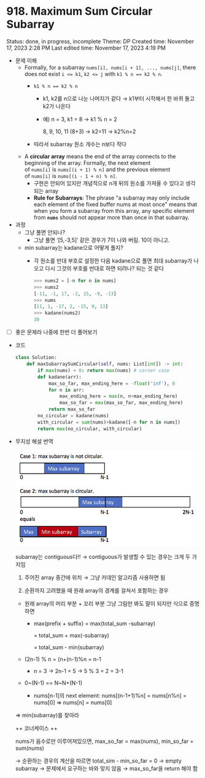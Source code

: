 # 918. Maximum Sum Circular Subarray

Status: done, in progress, incomplete
Theme: DP
Created time: November 17, 2023 2:28 PM
Last edited time: November 17, 2023 4:19 PM

- 문제 이해
    - Formally, for a subarray `nums[i], nums[i + 1], ..., nums[j]`, there does not exist `i <= k1`, `k2 <= j` with `k1 % n == k2 % n`.
        - `k1 % n == k2 % n`
            - k1, k2를 n으로 나눈 나머지가 같다 → k1부터 시작해서 한 바퀴 돌고 k2가 나온다
            - 예) n = 3, k1 = 8 → k1 % n = 2
                
                8, 9, 10, 11 (8+3) → k2=11 → k2%n=2
                
        - 따라서 subarray 원소 개수는 n보다 작다
    - A **circular array** means the end of the array connects to the beginning of the array. Formally, the next element of `nums[i]` is `nums[(i + 1) % n]` and the previous element of `nums[i]` is `nums[(i - 1 + n) % n]`.
        - 구현은 안되어 있지만 개념적으로 n개 뒤의 원소를 가져올 수 있다고 생각되는 array
        - **Rule for Subarrays**: The phrase "a subarray may only include each element of the fixed buffer nums at most once" means that when you form a subarray from this array, any specific element from **`nums`** should not appear more than once in that subarray.
- 과정
    - 그냥 풀면 안되나?
        - 그냥 풀면 ‘[5,-3,5]’ 같은 경우가 7이 나와 버림. 10이 아니고.
    - min subarray는 kadane으로 어떻게 풀지?
        - 각 원소를 반대 부호로 설정한 다음 kadane으로 풀면 최대 subarray가 나오고 다시 그것의 부호를 반대로 하면 되려나? 되는 것 같다
            
            ```python
            >>> nums2 = [-n for n in nums]
            >>> nums2
            [-11, -1, 17, -2, 15, -9, -13]
            >>> nums
            [11, 1, -17, 2, -15, 9, 13]
            >>> kadane(nums2)
            30
            ```
            
- [ ]  좋은 문제라 나중에 한번 더 풀어보기
- 코드
    
    ```python
    class Solution:
        def maxSubarraySumCircular(self, nums: List[int]) -> int:
            if max(nums) < 0: return max(nums) # corner case 
            def kadane(arr):
                max_so_far, max_ending_here = -float('inf'), 0
                for n in arr:
                    max_ending_here = max(n, n+max_ending_here)
                    max_so_far = max(max_so_far, max_ending_here)
                return max_so_far 
            no_circular = kadane(nums)
            with_circular = sum(nums)+kadane([-n for n in nums])
            return max(no_circular, with_circular)
    ```
    
- 무지성 해설 번역
    
    ![Untitled](Untitled.png)
    
    subarray는 contiguous다!! → contiguous가 발생할 수 있는 경우는 크게 두 가지임 
    
    1) 주어진 array 중간에 위치 → 그냥 카데인 알고리즘 사용하면 됨 
    
    2) 순환까지 고려했을 때 원래 array의 경계를 걸쳐서 포함하는 경우
    
    - 원래 array의 머리 부분 + 꼬리 부분  그냥 그림만 봐도 말이 되지만 식으로 증명하면
        - max(prefix + suffix) = max(total_sum -subarray)
            
            = total_sum + max(-subarray)
            
            = total_sum - min(subarray)
            
    - (2n-1) % n = (n+(n-1)%n = n-1
        - n = 3 → 2n-1 = 5 → 5 % 3 = 2 = 3-1
    - 0~(N-1) == N~N+(N-1)
        - nums[n-1]의 next element: nums[(n-1+1)%n] = nums[n%n] = nums[0] ⇒ nums[n] = nums[0]
    
    ⇒ min(subarray)를 찾아라 
    
    ++ 코너케이스 ++
    
    nums가 음수로만 이루어져있으면, max_so_far = max(nums), min_so_far = sum(nums)
    
    → 순환하는 경우의 계산을 따르면 total_sim - min_so_far = 0 → empty subarray → 문제에서 요구하는 바와 맞지 않음 → max_so_far을 return 해야 함